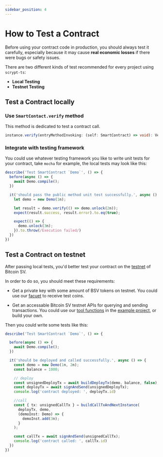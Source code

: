 ```yaml
---
sidebar_position: 4
---
```


# How to Test a Contract

Before using your contract code in production, you should always test it carefully, especially because it may cause **real economic losses** if there were bugs or safety issues.

There are two different kinds of test recommended for every project using `scrypt-ts`:

* **Local Testing**
* **Testnet Testing**

## Test a Contract locally



### Use `SmartContact.verify` method

This method is dedicated to test a contract call.

```ts
instance.verify(entryMethodInvoking: (self: SmartContract) => void): VerifyResult
```

### Integrate with testing framework

You could use whatever testing framework you like to write unit tests for your contract, take `mocha` for example, the local tests may look like this:

```js
describe('Test SmartContract `Demo`', () => {
  before(async () => {
    await Demo.compile();
  })

  it('should pass the public method unit test successfully.', async () => {
    let demo = new Demo(1n);

    let result = demo.verify(() => demo.unlock(2n));
    expect(result.success, result.error).to.eq(true);

    expect(() => {
      demo.unlock(3n);
    }).to.throw(/Execution failed/)
  })
})
```

## Test a Contract on testnet

After passing local tests, you'd better test your contract on the [testnet](https://test.whatsonchain.com/) of Bitcoin SV.

In order to do so, you should meet these requirements:

* Get a private key with some amount of BSV tokens on testnet. You could use our [facuet](https://scrypt.io/#faucet) to receive test coins.

* Get an accessable Bitcoin SV testnet APIs for querying and sending transactions. You could use our [tool functions](https://github.com/sCrypt-Inc/scrypt-ts-example/blob/master/txHelper.ts) in the [example project](https://github.com/sCrypt-Inc/scrypt-ts-example), or build your own. 

Then you could write some tests like this:

```ts
describe('Test SmartContract `Demo`', () => {

  before(async () => {
    await Demo.compile();
  })

  it('should be deployed and called successfully.', async () => {
    const demo = new Demo(1n, 2n);
    const balance = 1000;

    // deploy
    const unsignedDeployTx = await buildDeployTx(demo, balance, false);
    const deployTx = await signAndSend(unsignedDeployTx);
    console.log('contract deployed: ', deployTx.id)

    //call
    const { tx: unsignedCallTx } = buildCallTxAndNextInstance(
      deployTx, demo, 
      (demoInst: Demo) => {
        demoInst.add(3n);
      }
    );

    const callTx = await signAndSend(unsignedCallTx);
    console.log('contract called: ', callTx.id)
  })
})
```



